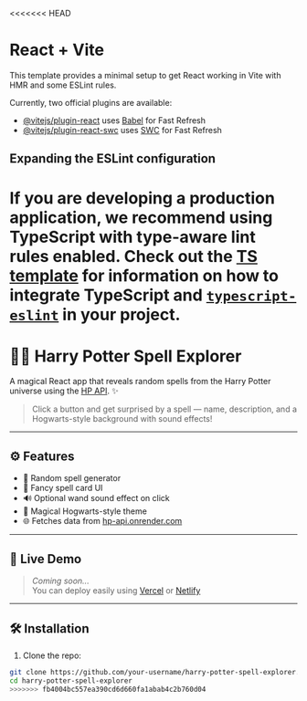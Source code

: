 <<<<<<< HEAD
# React + Vite

This template provides a minimal setup to get React working in Vite with HMR and some ESLint rules.

Currently, two official plugins are available:

- [@vitejs/plugin-react](https://github.com/vitejs/vite-plugin-react/blob/main/packages/plugin-react) uses [Babel](https://babeljs.io/) for Fast Refresh
- [@vitejs/plugin-react-swc](https://github.com/vitejs/vite-plugin-react/blob/main/packages/plugin-react-swc) uses [SWC](https://swc.rs/) for Fast Refresh

## Expanding the ESLint configuration

If you are developing a production application, we recommend using TypeScript with type-aware lint rules enabled. Check out the [TS template](https://github.com/vitejs/vite/tree/main/packages/create-vite/template-react-ts) for information on how to integrate TypeScript and [`typescript-eslint`](https://typescript-eslint.io) in your project.
=======
# 🧙‍♂️ Harry Potter Spell Explorer

A magical React app that reveals random spells from the Harry Potter universe using the [HP API](https://hp-api.onrender.com/). ✨

> Click a button and get surprised by a spell — name, description, and a Hogwarts-style background with sound effects!

---

## ⚙️ Features

- 🔁 Random spell generator
- 🎴 Fancy spell card UI
- 🔊 Optional wand sound effect on click
- 🏰 Magical Hogwarts-style theme
- 🌐 Fetches data from [hp-api.onrender.com](https://hp-api.onrender.com/)

---

## 🚀 Live Demo
> _Coming soon..._  
> You can deploy easily using [Vercel](https://vercel.com) or [Netlify](https://netlify.com)

---

## 🛠️ Installation

1. Clone the repo:

```bash
git clone https://github.com/your-username/harry-potter-spell-explorer.git
cd harry-potter-spell-explorer
>>>>>>> fb4004bc557ea390cd6d660fa1abab4c2b760d04
